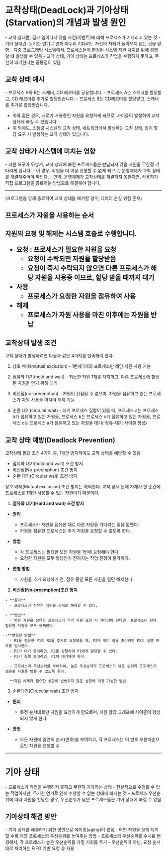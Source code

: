 <h1> 교착상태(DeadLock)과 기아상태(Starvation)의 개념과 발생 원인 </h1>
- 교착 상태란, 결코 일어나지 않을 사건(이벤트)에 대해 프로세스가 기다리고 있는 것
- 기아 상태란, 무기한 연기로 인해 아무리 기다려도 자신의 차례가 돌아오지 않는 것을 말함
- 다중 프로그래밍 시스템에서, 프로세스들이 한정된 시스템 자원 차지를 위해 경쟁할 떄 발생할 수 있음
- 교착 상태, 기아 상태는 프로세스가 작업을 수행하지 못하고, 무한히 대기한다는 공통점이 있음

<h2> 교착 상태 예시 </h2>
- 프로세스 A와 B는 스캐너, CD 레코더를 공유합니다.
- 프로세스 A는 스캐너를 할당받고, CD 레코더를 추가로 할당받습니다.
- 프로세스 B는 CD레코더를 할당받고, 스캐너를 추가로 할당받습니다.

- 위와 같은 경우, 서로가 사용중인 자원을 요청하게 되므로, 사이클이 발생하여 교착 상태에 빠질 수 있습니다.
- 이 외에도, 스풀링 시스템의 교착 상태, 네트워크에서 발생하는 교착 상태, 장치 할당 요구 시 발생하는 교착 상태가 있습니다.

<h2> 교착 상태가 시스템에 미치는 영향 </h2>
- 자원 요구가 뒤엉켜, 교착 상태에 빠진 프로세스들은 반납되지 않을 자원을 무한정 기다리게 됩니다.
- 이 경우, 작업을 더 이상 진행할 수 없게 되므로, 운영체제가 교착 상태를 해결해주어야 하빈다.
- 만약, 운영체제가 교착상태를 해결하지 못한다면, 사용자가 직접 프로그램을 종료하는 방법으로 해결해야 합니다.<hr>
  (프로그램을 강제 종료하여 교착 상태를 해겨할 경우, 데이터 손실 위험 존재)
  
<h2> 프로세스가 자원을 사용하는 순서 <h2>
  
  자원의 요청 및 해제는 시스템 호출로 수행합니다.
  
  - 요청 : 프로세스가 필요한 자원을 요청
    - 요청이 수락되면 자원을 할당받음
    - 요청이 즉시 수락되지 않으면 다른 프로세스가 해당 자원을 사용중 이므로, 할당 받을 떄까지 대기
  - 사용
    - 프로세스가 요청한 자원을 점유하여 사용
  - 해제
    - 프로세스가 자원 사용을 마친 이후에는 자원을 반납
  
 <h2> 교착상태 발생 조건</h2>
  
  교착 상태가 발생하려면 다음과 같은 4가지를 만족해야 한다.
  1. 상호 배제(mutual exclusion)
    - 1번에 1개의 프로세스만 해당 자원 사용 가능
  2. 점유와 대기(hold and wait)
    - 최소한 자원 1개를 차지하고, 다른 프로세스에 할당된 자원을 얻기 위해 대기 
  
  3. 비선점(no-preemption)
    - 자원이 선점될 수 없으며, 자원을 점유하고 있는 프로세스가 자원 사용을 마쳐야 해제 가능
  
  4. 순환 대기(circular wait)
    - 대기 프로세스 집합이 있을 때, 프로세스 a는 프로세스 b가 점유하고 있는 자원을, 프로세스 b는 프로세스 c가 점유하고 있는
      자원을, 프로세스 c는 프로세스 a가 점유하고 있는 자원을 대기( 점유-대기 사이클 형성)
  
  
  <h2> 교착 상태 예방(Deadlock Prevention) </h2>
  교착상태 필요 조건 4가지 중, 1개만 방지하여도 교착 상태를 예방할 수 있음
  
  - 점유와 대기(hold and wait) 조건 방지
  - 비선점(No-preemption) 조건 방지
  - 순환 대기(Circular wait) 조건 방지
  
  상호 배제(Mutual exclusion) 조건 방지는 제외한다.
  교착 상태 문제 자체가 한 순간에 프로세스를 1개만 사용할 수 있는 자원이기 때문이다.
  
  1. **점유와 대기(Hold and wait) 조건 방지**
  
  - **원리**
    - 프로세스가 자원을 점유한 채로 다른 자원을 기다리는 일을 없앤다.
    - 자원을 점유한 프로세스는 추가 자원을 요청할 수 없도록 한다.
  
  - **방법**
    - 각 프로세스는 필요한 모든 자원을 1번에 요청해야 한다.
    - 요청한 자원을 모두 할당받기 전까지는 작업 진행이 불가하다.
  
  - **변형 방법**
    - 자원을 추가 요청하기 전, 점유 중인 모든 자원을 일단 해제한다.
  
  
  2. **비선점(No-preemption)조건 방지**
  
    - **원리**
      - 프로세스가 점유한 자원을 강제로 해제할 수 있다.
     
    - **방법**
      - 어떤 자원을 점유한 프로세스가 추가 자원 요청 시 기다려야 한다면, 프로세스는 현재 점유한 자원을 모두 해제한다.
  
    -**변형된 방법**
      - R1을 점유한 P1이 R2를 추가로 요청했을 때, P2가 이미 점유 중이라면 P2의 실행 여부를 검사한다.
      - P2가 대기 중이라면, R2를 강탈하여 P1에게 할당할 수 있다.
      - P2가 실행 중이라면, P1이 대기해야 한다.
  
      - 프로세스에 우선순위를 부여하여, 높은 우선순위의 프로세스가 낮은 순위의 프로세스가 점유한 자원을 뺏을 수 있도록 한다.
  
      **자원 해제가 필요한 상황이 빈번하지 않은 상황에 이용 가능한 방법
  
  
  3. 순환대기(Cirucular wait) 조건 방지
  
  - **원리**
    - 특정 순서대로만 자원을 요청하게 함으로써, 자원 할당 그래프에 사이클이 형성되지 않게 한다.
  
  - **방법**
    - 모든 자원에 일련의 순서(번호)를 부여하고, 각 프로세스는 이 번호 오름차순으로만 자원을 요청할 수 
  
  
  * * * 
  <h1> 기아 상태 </h1>
  - 프로세스가 작업을 수행하지 못하고 무한히 기다리는 상태
  - 현실적으로 수행할 수 없는 작업이지만, 무기한 연기로 인해 수행할 수 없는 상태에 빠지는 것
  - 프로세스 우선순위에 따라 자원을 할당한 경우, 우선순위가 낮은 프로세스들은 기아 상태에 빠질 수 있음
  
  
  <h2> 기아상태 해결 방안 </h2>
  - 기아 상태를 해결하기 위한 방안으로 에이징(aging)이 있음
    - 어떤 자원을 오래 대기할 수록 해당 프로세스의 우선순위를 높여주는 방법
  - 프로세스의 우선순위를 수시로 변경해서, 각 프로레스가 높은 우선순위를 가질 기회를 주기
  - 우선순위가 아닌, 요청 순서대로 처리하는 FIFO 기반 요청 큐 사용
  
  
  
  
  
  
  
